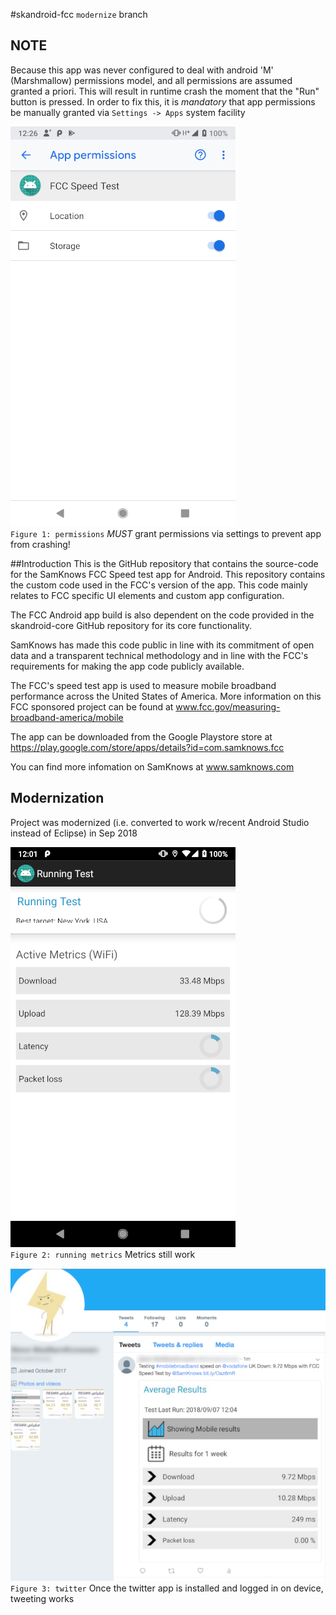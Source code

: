 #skandroid-fcc
`modernize` branch

## NOTE
Because this app was never configured to deal with android 'M' (Marshmallow) permissions model, and
all permissions are assumed granted a priori.  This will result in runtime crash the moment
that the "Run" button is pressed.  In order to fix this,
it is *mandatory* that app permissions be manually granted via `Settings -> Apps` system facility

![Screengrab](docs/screengrabs/skandroid-fcc_permissions_manually_granted_via_settings.png)<br>
`Figure 1: permissions` *MUST* grant permissions via settings to prevent app from crashing!

##Introduction
This is the GitHub repository that contains the source-code for the SamKnows FCC Speed test app for Android. This repository contains the custom code used in the FCC's version of the app. This code mainly relates to FCC specific UI elements and custom app configuration.

The FCC Android app build is also dependent on the code provided in the skandroid-core GitHub repository for its core functionality.

SamKnows has made this code public in line with its commitment of open data and a transparent technical methodology and in line with the FCC's requirements for making the app code publicly available.

The FCC's speed test app is used to measure mobile broadband performance across the United States of America. More information on this FCC sponsored project can be found at www.fcc.gov/measuring-broadband-america/mobile

The app can be downloaded from the Google Playstore store at https://play.google.com/store/apps/details?id=com.samknows.fcc

You can find more infomation on SamKnows at www.samknows.com

## Modernization
Project was modernized (i.e. converted to work w/recent Android Studio instead of Eclipse)
in Sep 2018

![Screengrab](docs/screengrabs/skandroid-fcc_metrics_running.png)<br>
`Figure 2: running metrics` Metrics still work

![Screengrab](docs/screengrabs/skandroid-fcc_twitter_works_2018-09-07.png)<br>
`Figure 3: twitter` Once the twitter app is installed and logged in on device, tweeting works
